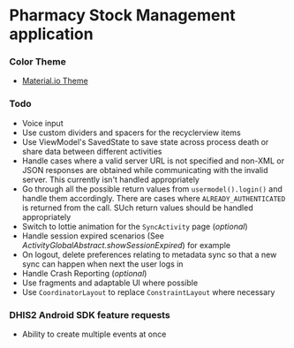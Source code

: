 # Pharmacy Stock Management application

### Color Theme

- [Material.io Theme](https://material.io/resources/color/#!/?view.left=0&view.right=0&primary.color=212121&secondary.color=62A3BB)

### Todo

- Voice input
- Use custom dividers and spacers for the recyclerview items
- Use ViewModel's SavedState to save state across process death or share data between
  different activities
- Handle cases where a valid server URL is not specified and non-XML or JSON responses are obtained
while communicating with the invalid server. This currently isn't handled appropriately
- Go through all the possible return values from `usermodel().login()` and handle them accordingly. 
  There are cases where `ALREADY_AUTHENTICATED` is returned from the call. SUch return values should be
  handled appropriately
- Switch to lottie animation for the `SyncActivity` page (_optional_)
- Handle session expired scenarios (See _ActivityGlobalAbstract.showSessionExpired_) for example
- On logout, delete preferences relating to metadata sync so that a new sync can happen
  when next the user logs in
- Handle Crash Reporting (_optional_)
- Use fragments and adaptable UI where possible
- Use `CoordinatorLayout` to replace `ConstraintLayout` where necessary

### DHIS2 Android SDK feature requests

- Ability to create multiple events at once